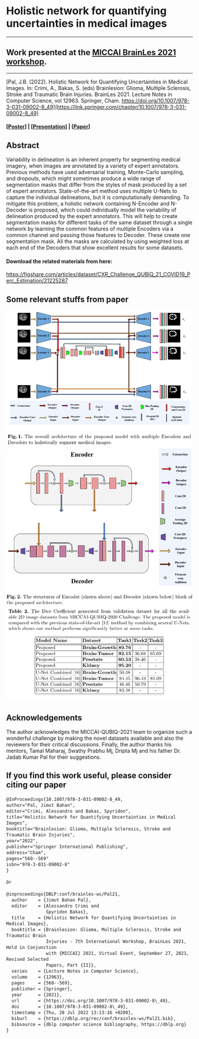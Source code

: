 # Holistic network for quantifying uncertainties in medical images
***
## Work presented at the [MICCAI BrainLes 2021 workshop](https://www.brainlesion-workshop.org/).
***

[Pal, J.B. (2022). Holistic Network for Quantifying Uncertainties in Medical Images. In: Crimi, A., Bakas, S. (eds) Brainlesion: Glioma, Multiple Sclerosis, Stroke and Traumatic Brain Injuries. BrainLes 2021. Lecture Notes in Computer Science, vol 12963. Springer, Cham. https://doi.org/10.1007/978-3-031-09002-8_49](https://link.springer.com/chapter/10.1007/978-3-031-09002-8_49)

#### [[Poster](https://jimut123.github.io/publications/MICCAI_QUBIQ_21/Jimut_Bahan_Pal_QUBIQ_MICCAI.pdf)] | [[Presentation](https://www.youtube.com/watch?v=AaVvNG-ihMU)] | [[Paper](https://link.springer.com/chapter/10.1007/978-3-031-09002-8_49)]

## Abstract

Variability in delineation is an inherent property for segmenting medical imagery, when images are annotated by a variety of expert annotators. Previous methods have used adversarial training, Monte-Carlo sampling, and dropouts, which might sometimes produce a wide range of segmentation masks that differ from the styles of mask produced by a set of expert annotators. State-of-the-art method uses multiple U-Nets to capture the individual delineations, but it is computationally demanding. To mitigate this problem, a holistic network containing N-Encoder and N-Decoder is proposed, which could individually model the variability of delineation produced by the expert annotators. This will help to create segmentation masks for different tasks of the same dataset through a single network by learning the common features of multiple Encoders via a common channel and passing those features to Decoder. These create one segmentation mask. All the masks are calculated by using weighted loss at each end of the Decoders that show excellent results for some datasets. 


#### Download the related materials from here:
https://figshare.com/articles/dataset/CXR_Challenge_QUBIQ_21_COVID19_Perc_Estimation/21225287


## Some relevant stuffs from paper

<center>
  <img src="https://github.com/Jimut123/MICCAI_QUBIQ_21/raw/main/assets/holistic_network.png">
  <img src="https://github.com/Jimut123/MICCAI_QUBIQ_21/raw/main/assets/enc_dec.png">
  <img src="https://github.com/Jimut123/MICCAI_QUBIQ_21/raw/main/assets/results_table.png">
</center>

## Acknowledgements

The author acknowledges the MICCAI-QUBIQ-2021 team to organize such a wonderful challenge by making the novel datasets available and also the reviewers for their critical discussions. Finally, the author thanks his mentors, Tamal Maharaj, Swathy Prabhu Mj, Dripta Mj and his father Dr. Jadab Kumar Pal for their suggestions.

## If you find this work useful, please consider citing our paper

```
@InProceedings{10.1007/978-3-031-09002-8_49,
author="Pal, Jimut Bahan",
editor="Crimi, Alessandro and Bakas, Spyridon",
title="Holistic Network for Quantifying Uncertainties in Medical Images",
booktitle="Brainlesion: Glioma, Multiple Sclerosis, Stroke and Traumatic Brain Injuries",
year="2022",
publisher="Springer International Publishing",
address="Cham",
pages="560--569"
isbn="978-3-031-09002-8"
}

Or

@inproceedings{DBLP:conf/brainles-ws/Pal21,
  author    = {Jimut Bahan Pal},
  editor    = {Alessandro Crimi and
               Spyridon Bakas},
  title     = {Holistic Network for Quantifying Uncertainties in Medical Images},
  booktitle = {Brainlesion: Glioma, Multiple Sclerosis, Stroke and Traumatic Brain
               Injuries - 7th International Workshop, BrainLes 2021, Held in Conjunction
               with {MICCAI} 2021, Virtual Event, September 27, 2021, Revised Selected
               Papers, Part {II}},
  series    = {Lecture Notes in Computer Science},
  volume    = {12963},
  pages     = {560--569},
  publisher = {Springer},
  year      = {2021},
  url       = {https://doi.org/10.1007/978-3-031-09002-8\_49},
  doi       = {10.1007/978-3-031-09002-8\_49},
  timestamp = {Thu, 28 Jul 2022 13:13:16 +0200},
  biburl    = {https://dblp.org/rec/conf/brainles-ws/Pal21.bib},
  bibsource = {dblp computer science bibliography, https://dblp.org}
}


```
